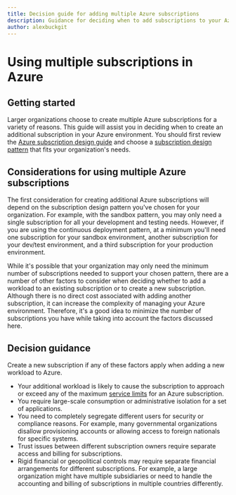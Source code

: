 ```yaml
---
title: Decision guide for adding multiple Azure subscriptions
description: Guidance for deciding when to add subscriptions to your Azure environment
author: alexbuckgit
---
```


# Using multiple subscriptions in Azure

## Getting started

Larger organizations choose to create multiple Azure subscriptions for a variety of reasons. This guide will assist you in deciding when to create an additional subscription in your Azure environment. You should first review the [Azure subscription design guide](./subscription.md) and choose a [subscription design pattern](./subscription-design.md) that fits your organization's needs.

## Considerations for using multiple Azure subscriptions

The first consideration for creating additional Azure subscriptions will depend on the subscription design pattern you've chosen for your organization. For example, with the sandbox pattern, you may only need a single subscription for all your development and testing needs. However, if you are using the continuous deployment pattern, at a minimum you'll need one subscription for your sandbox environment, another subscription for your dev/test environment, and a third subscription for your production environment.

While it's possible that your organization may only need the minimum number of subscriptions needed to support your chosen pattern, there are a number of other factors to consider when deciding whether to add a workload to an existing subscription or to create a new subscription. Although there is no direct cost associated with adding another subscription, it can increase the complexity of managing your Azure environment. Therefore, it's a good idea to minimize the number of subscriptions you have while taking into account the factors discussed here.

## Decision guidance

Create a new subscription if any of these factors apply when adding a new workload to Azure.

- Your additional workload is likely to cause the subscription to approach or exceed any of the maximum [service limits][docs-subscription-limits] for an Azure subscription.
- You require large-scale consumption or administrative isolation for a set of applications.
- You need to completely segregate different users for security or compliance reasons. For example, many governmental organizations disallow provisioning accounts or allowing access to foreign nationals for specific systems.
- Trust issues between different subscription owners require separate access and billing for subscriptions.
- Rigid financial or geopolitical controls may require separate financial arrangements for different subscriptions. For example, a large organization might have multiple subsidiaries or need to handle the accounting and billing of subscriptions in multiple countries differently.

<!-- links -->
[docs-subscription-limits]: /azure/azure-subscription-service-limits
